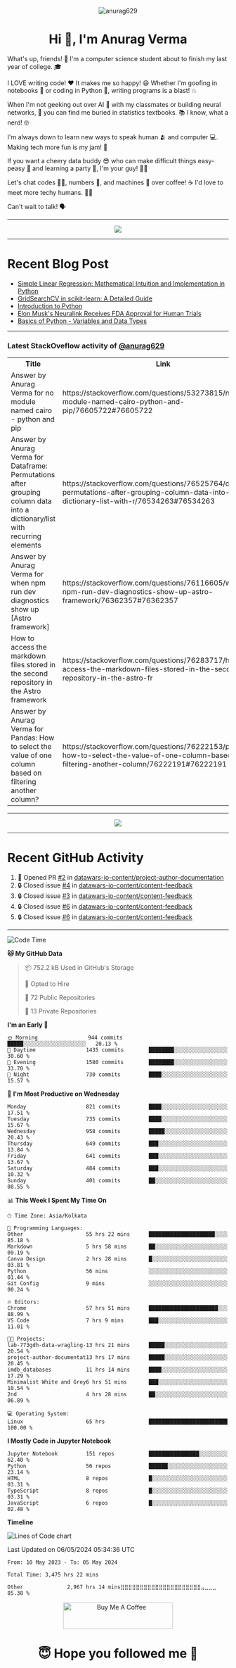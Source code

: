 

<p align="center"> <img src="https://komarev.com/ghpvc/?username=anurag629&label=Profile%20views&color=0e75b6&style=flat" alt="anurag629" /> </p>

<h1 align="center">Hi 👋, I'm Anurag Verma</h1>

What's up, friends! 👋 I'm a computer science student about to finish my last year of college. 🎓

I LOVE writing code! ❤️ It makes me so happy! 😄 Whether I'm goofing in notebooks 📓 or coding in Python 🐍, writing programs is a blast! 💥

When I'm not geeking out over AI 🤖 with my classmates or building neural networks, 🧠 you can find me buried in statistics textbooks. 📚 I know, what a nerd! 🤓

I'm always down to learn new ways to speak human 🫂 and computer 💻. Making tech more fun is my jam! 🍇

If you want a cheery data buddy 😎 who can make difficult things easy-peasy 🥝 and learning a party 🎉, I'm your guy! 🙋‍♂️

Let's chat codes 👨‍💻, numbers 🧮, and machines 🤖 over coffee! ☕ I'd love to meet more techy humans. 💁‍♂️

Can't wait to talk! 🗣️

---

<p align="center">
  <img src="https://spotify-github-profile.vercel.app/api/view.svg?uid=mwvywke3fo2gajpenodnmobfh&cover_image=true&theme=default&show_offline=false&background_color=121212&interchange=false&bar_color=53b14f&bar_color_cover=true">
</p>

---

# Recent Blog Post

<!-- BLOG-POST-LIST:START -->
- [Simple Linear Regression: Mathematical Intuition and Implementation in Python](https://codercops.tech/blog/machine-learning-algorithms/simple-linear-regression-mathematical-intuation)
- [GridSearchCV in scikit-learn: A Detailed Guide](https://codercops.tech/blog/gridsearchcv-in-scikit-learn-a-detailed-guide)
- [Introduction to Python](https://codercops.tech/blog/python-tutorial/introduction-to-python)
- [Elon Musk&#39;s Neuralink Receives FDA Approval for Human Trials](https://codercops.tech/blog/elon-musks-neuralink-receives-fda-approval-for-human-trials)
- [Basics of Python - Variables and Data Types](https://codercops.tech/blog/python-basics-of-python-variables-and-data-types)
<!-- BLOG-POST-LIST:END -->

---

### Latest StackOveflow activity of [@anurag629](https://github.com/anurag629)
<table>
  <tr><th>Title</th><th>Link</th></tr>
  <!-- STACKOVERFLOW:START --><tr><td>Answer by Anurag Verma for no module named cairo - python and pip</td><td>https://stackoverflow.com/questions/53273815/no-module-named-cairo-python-and-pip/76605722#76605722</td></tr><tr><td>Answer by Anurag Verma for Dataframe: Permutations after grouping column data into a dictionary/list with recurring elements</td><td>https://stackoverflow.com/questions/76525764/dataframe-permutations-after-grouping-column-data-into-a-dictionary-list-with-r/76534263#76534263</td></tr><tr><td>Answer by Anurag Verma for when npm run dev diagnostics show up [Astro framework]</td><td>https://stackoverflow.com/questions/76116605/when-npm-run-dev-diagnostics-show-up-astro-framework/76362357#76362357</td></tr><tr><td>How to access the markdown files stored in the second repository in the Astro framework</td><td>https://stackoverflow.com/questions/76283717/how-to-access-the-markdown-files-stored-in-the-second-repository-in-the-astro-fr</td></tr><tr><td>Answer by Anurag Verma for Pandas: How to select the value of one column based on filtering another column?</td><td>https://stackoverflow.com/questions/76222153/pandas-how-to-select-the-value-of-one-column-based-on-filtering-another-column/76222191#76222191</td></tr><!-- STACKOVERFLOW:END -->
</table>

---

<p align="center">
  <img alig src="https://github-profile-trophy.vercel.app/?username=anurag629&theme=onedark&column=-1" />
</p>

---

# Recent GitHub Activity
<!--START_SECTION:activity-->
1. 💪 Opened PR [#2](https://github.com/datawars-io-content/project-author-documentation/pull/2) in [datawars-io-content/project-author-documentation](https://github.com/datawars-io-content/project-author-documentation)
2. 🔒 Closed issue [#4](https://github.com/datawars-io-content/content-feedback/issues/4) in [datawars-io-content/content-feedback](https://github.com/datawars-io-content/content-feedback)
3. 🔒 Closed issue [#3](https://github.com/datawars-io-content/content-feedback/issues/3) in [datawars-io-content/content-feedback](https://github.com/datawars-io-content/content-feedback)
4. 🔒 Closed issue [#6](https://github.com/datawars-io-content/content-feedback/issues/6) in [datawars-io-content/content-feedback](https://github.com/datawars-io-content/content-feedback)
5. 🔒 Closed issue [#6](https://github.com/datawars-io-content/content-feedback/issues/6) in [datawars-io-content/content-feedback](https://github.com/datawars-io-content/content-feedback)
<!--END_SECTION:activity-->

---

<!--START_SECTION:waka-->
![Code Time](http://img.shields.io/badge/Code%20Time-3%2C479%20hrs%2020%20mins-blue)

**🐱 My GitHub Data** 

> 📦 752.2 kB Used in GitHub's Storage 
 > 
> 💼 Opted to Hire
 > 
> 📜 72 Public Repositories 
 > 
> 🔑 13 Private Repositories 
 > 
**I'm an Early 🐤** 

```text
🌞 Morning                944 commits         █████░░░░░░░░░░░░░░░░░░░░   20.13 % 
🌆 Daytime                1435 commits        ████████░░░░░░░░░░░░░░░░░   30.60 % 
🌃 Evening                1580 commits        ████████░░░░░░░░░░░░░░░░░   33.70 % 
🌙 Night                  730 commits         ████░░░░░░░░░░░░░░░░░░░░░   15.57 % 
```
📅 **I'm Most Productive on Wednesday** 

```text
Monday                   821 commits         ████░░░░░░░░░░░░░░░░░░░░░   17.51 % 
Tuesday                  735 commits         ████░░░░░░░░░░░░░░░░░░░░░   15.67 % 
Wednesday                958 commits         █████░░░░░░░░░░░░░░░░░░░░   20.43 % 
Thursday                 649 commits         ███░░░░░░░░░░░░░░░░░░░░░░   13.84 % 
Friday                   641 commits         ███░░░░░░░░░░░░░░░░░░░░░░   13.67 % 
Saturday                 484 commits         ███░░░░░░░░░░░░░░░░░░░░░░   10.32 % 
Sunday                   401 commits         ██░░░░░░░░░░░░░░░░░░░░░░░   08.55 % 
```


📊 **This Week I Spent My Time On** 

```text
🕑︎ Time Zone: Asia/Kolkata

💬 Programming Languages: 
Other                    55 hrs 22 mins      █████████████████████░░░░   85.18 % 
Markdown                 5 hrs 58 mins       ██░░░░░░░░░░░░░░░░░░░░░░░   09.19 % 
Canva Design             2 hrs 28 mins       █░░░░░░░░░░░░░░░░░░░░░░░░   03.81 % 
Python                   56 mins             ░░░░░░░░░░░░░░░░░░░░░░░░░   01.44 % 
Git Config               9 mins              ░░░░░░░░░░░░░░░░░░░░░░░░░   00.24 % 

🔥 Editors: 
Chrome                   57 hrs 51 mins      ██████████████████████░░░   88.99 % 
VS Code                  7 hrs 9 mins        ███░░░░░░░░░░░░░░░░░░░░░░   11.01 % 

🐱‍💻 Projects: 
lab-773gdh-data-wragling-13 hrs 21 mins      █████░░░░░░░░░░░░░░░░░░░░   20.54 % 
project-author-documentat13 hrs 17 mins      █████░░░░░░░░░░░░░░░░░░░░   20.45 % 
imdb_databases           11 hrs 14 mins      ████░░░░░░░░░░░░░░░░░░░░░   17.29 % 
Minimalist White and Grey6 hrs 51 mins       ███░░░░░░░░░░░░░░░░░░░░░░   10.54 % 
2nd                      4 hrs 28 mins       ██░░░░░░░░░░░░░░░░░░░░░░░   06.89 % 

💻 Operating System: 
Linux                    65 hrs              █████████████████████████   100.00 % 
```

**I Mostly Code in Jupyter Notebook** 

```text
Jupyter Notebook         151 repos           ████████████████░░░░░░░░░   62.40 % 
Python                   56 repos            ██████░░░░░░░░░░░░░░░░░░░   23.14 % 
HTML                     8 repos             █░░░░░░░░░░░░░░░░░░░░░░░░   03.31 % 
TypeScript               8 repos             █░░░░░░░░░░░░░░░░░░░░░░░░   03.31 % 
JavaScript               6 repos             █░░░░░░░░░░░░░░░░░░░░░░░░   02.48 % 
```



**Timeline**

![Lines of Code chart](https://raw.githubusercontent.com/anurag629/anurag629/main/assets/bar_graph.png)


 Last Updated on 06/05/2024 05:34:36 UTC
<!--END_SECTION:waka-->

<!--START_SECTION:waka-simple-->

```text
From: 10 May 2023 - To: 05 May 2024

Total Time: 3,475 hrs 22 mins

Other              2,967 hrs 14 mins⣿⣿⣿⣿⣿⣿⣿⣿⣿⣿⣿⣿⣿⣿⣿⣿⣿⣿⣿⣿⣿⣤⣀⣀⣀   85.38 %
```

<!--END_SECTION:waka-simple-->

<p align="center"> 
<a href="https://www.buymeacoffee.com/anurag629" target="_blank"><img src="https://cdn.buymeacoffee.com/buttons/default-orange.png" alt="Buy Me A Coffee" height="60" width="250"></a>
</p>


<h1 align="center"> 😇 Hope you followed me 🥰  </h1>
